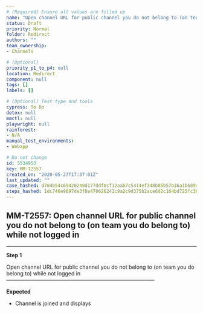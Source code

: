 ```yaml
---
# (Required) Ensure all values are filled up
name: "Open channel URL for public channel you do not belong to (on team you do belong to) while not logged in"
status: Draft
priority: Normal
folder: Redirect
authors: ""
team_ownership: 
- Channels

# (Optional)
priority_p1_to_p4: null
location: Redirect
component: null
tags: []
labels: []

# (Optional) Test type and tools
cypress: To Do
detox: null
mmctl: null
playwright: null
rainforest: 
- N/A
manual_test_environments: 
- Webapp

# Do not change
id: 5534953
key: MM-T2557
created_on: "2020-05-27T17:37:01Z"
last_updated: ""
case_hashed: d784b54c69420249d177ddf0cf12aab7c5414ef348b85b57b36a1b6894e3eb365b5b0e7599f9fa80ea50fa9235c72139
steps_hashed: 1dc746e9097de3f8e470626241c9a2c9d375b2ace6d2c164bd725fc364c75cf36cc9043b21b9359bd5f8143be8ad9729
---
```


<!-- (Auto-generated) Based on frontmatter's "key" and "name" -->

## MM-T2557: Open channel URL for public channel you do not belong to (on team you do belong to) while not logged in

---

**Step 1**

Open channel URL for public channel you do not belong to (on team you do belong to) while not logged in\
————————————————————————————

**Expected**

- Channel is joined and displays
